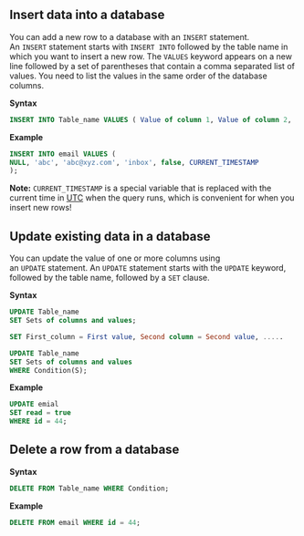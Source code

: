 ## Insert data into a database
You can add a new row to a database with an `INSERT` statement. An `INSERT` statement starts with `INSERT INTO` followed by the table name in which you want to insert a new row. The `VALUES` keyword appears on a new line followed by a set of parentheses that contain a comma separated list of values. You need to list the values in the same order of the database columns.

**Syntax**
```SQL
INSERT INTO Table_name VALUES ( Value of column 1, Value of column 2, ...);
```

**Example**
```SQL
INSERT INTO email VALUES ( 
NULL, 'abc', 'abc@xyz.com', 'inbox', false, CURRENT_TIMESTAMP
);
```

**Note:** `CURRENT_TIMESTAMP` is a special variable that is replaced with the current time in [UTC](https://en.wikipedia.org/wiki/Coordinated_Universal_Time)
when the query runs, which is convenient for when you insert new rows!

## Update existing data in a database
You can update the value of one or more columns using an `UPDATE` statement. An `UPDATE` statement starts with the `UPDATE` keyword, followed by the table name, followed by a `SET` clause.

**Syntax**
```SQL
UPDATE Table_name 
SET Sets of columns and values;
```

```SQL
SET First_column = First value, Second column = Second value, .....
```

```SQL
UPDATE Table_name 
SET Sets of columns and values
WHERE Condition(S);
```

**Example**
```SQL
UPDATE emial
SET read = true
WHERE id = 44;
```


## Delete a row from a database

**Syntax**
```SQL
DELETE FROM Table_name WHERE Condition;
```

**Example**
```SQL
DELETE FROM email WHERE id = 44;
```
